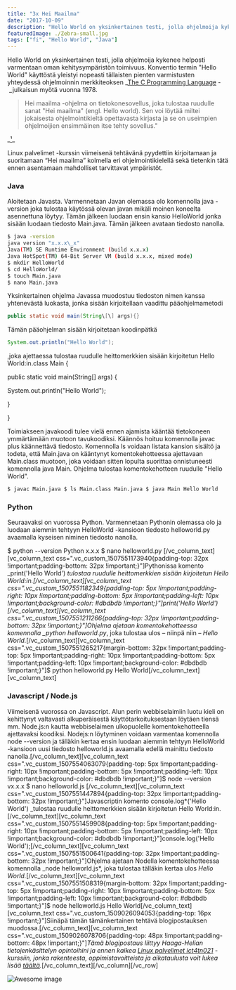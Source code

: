 ```yaml
---
title: "3x Hei Maailma"
date: "2017-10-09"
description: "Hello World on yksinkertainen testi, jolla ohjelmoija kykenee helposti varmentaan oman kehitysympäristön toimivuus."
featuredImage: ./Zebra-small.jpg
tags: ["fi", "Hello World", "Java"]
---
```


Hello World on yksinkertainen testi, jolla ohjelmoija kykenee helposti varmentaan oman kehitysympäristön toimivuus. Konventio termin "Hello World" käyttöstä yleistyi nopeasti tällaisten pienten varmistusten yhteydessä ohjelmoinnin merkkiteoksen \_[The C Programming Language](https://en.wikipedia.org/wiki/The_C_Programming_Language) - _julkaisun myötä vuonna 1978.

> Hei maailma -ohjelma on tietokonesovellus, joka tulostaa ruudulle sanat "Hei maailma" (engl. Hello
> world). Sen voi löytää miltei jokaisesta ohjelmointikieltä opettavasta kirjasta ja se on useimpien ohjelmoijien ensimmäinen itse tehty sovellus."

_[¹](https://fi.wikipedia.org/wiki/Hei_maailma_-ohjelma)\_

Linux palvelimet -kurssin viimeisenä tehtävänä pyydettiin kirjoitamaan ja suoritamaan “Hei maailma” kolmella eri ohjelmointikielellä sekä tietenkin tätä ennen asentamaan mahdolliset tarvittavat ympäristöt.

### Java

Aloitetaan Javasta. Varmennetaan Javan olemassa olo komennolla java -version joka tulostaa käytössä olevan javan mikäli moinen koneelta asennettuna löytyy. Tämän jälkeen luodaan ensin kansio HelloWorld jonka sisään luodaan tiedosto Main.java. Tämän jälkeen avataan tiedosto nanolla.

```bash
$ java -version 
java version "x.x.x\_x"
Java(TM) SE Runtime Environment (build x.x.x)
Java HotSpot(TM) 64-Bit Server VM (build x.x.x, mixed mode)
$ mkdir HelloWorld 
$ cd HelloWorld/ 
$ touch Main.java 
$ nano Main.java
```

Yksinkertainen ohjelma Javassa muodostuu tiedoston nimen kanssa yhtenevästä luokasta, jonka sisään kirjoitellaan vaadittu pääohjelmametodi
```Java
public static void main(String\[\] args){}
```

Tämän pääohjelman sisään kirjoitetaan koodinpätkä 
```Java
System.out.println("Hello World");
```
,joka ajettaessa tulostaa ruudulle heittomerkkien sisään kirjoitetun Hello World:in.class Main {

public static void main(String\[\] args) {

System.out.println("Hello World");

}

}

Toimiakseen javakoodi tulee vielä ennen ajamista kääntää tietokoneen ymmärtämään muotoon tavukoodiksi. Käännös hoituu komennolla javac plus käännettävä tiedosto. Komennolla ls voidaan listata kansion sisältö ja todeta, että Main.java on kääntynyt komentokehotteessa ajettavaan Main.class muotoon, joka voidaan sitten lopulta suorittaa onnistuneesti komennolla java Main. Ohjelma tulostaa komentokehotteen ruudulle "Hello World".

```Bash
$ javac Main.java $ ls Main.class Main.java $ java Main Hello World
```

### Python

Seuraavaksi on vuorossa Python. Varmennetaan Pythonin olemassa olo ja luodaan aiemmin tehtyyn HelloWorld -kansioon tiedosto helloworld.py avaamalla kyseisen niminen tiedosto nanolla.

$ python --version Python x.x.x $ nano helloworld.py \[/vc_column_text\]\[vc_column_text css=".vc_custom_1507551173940{padding-top: 32px !important;padding-bottom: 32px !important;}"\]Pythonissa komento _print('Hello World') _tulostaa ruudulle heittomerkkien sisään kirjoitetun Hello World:in.\[/vc_column_text\]\[vc_column_text css=".vc_custom_1507551182349{padding-top: 5px !important;padding-right: 10px !important;padding-bottom: 5px !important;padding-left: 10px !important;background-color: #dbdbdb !important;}"\]print('Hello World')\[/vc_column_text\]\[vc_column_text css=".vc_custom_1507551211266{padding-top: 32px !important;padding-bottom: 32px !important;}"\]Ohjelma ajetaan komentokehotteessa komennolla \_python helloworld.py_, joka tulostaa ulos – niinpä niin – _Hello World._\[/vc_column_text\]\[vc_column_text css=".vc_custom_1507551265217{margin-bottom: 32px !important;padding-top: 5px !important;padding-right: 10px !important;padding-bottom: 5px !important;padding-left: 10px !important;background-color: #dbdbdb !important;}"\]\$ python helloworld.py Hello World\[/vc_column_text\]\[vc_column_text\]

### Javascript / Node.js

Viimeisenä vuorossa on Javascript. Alun perin webbiselaimiin luotu kieli on kehittynyt valtavasti alkuperäisestä käyttötarkoituksestaan löytäen tiensä mm. Node.js:n kautta webbiselaimen ulkopuolelle komentokehotteella ajettavaksi koodiksi. Nodejs:n löytyminen voidaan varmentaa komennolla node --version ja tälläkin kertaa ensin luodaan aiemmin tehtyyn HelloWorld -kansioon uusi tiedosto helloworld.js avaamalla edellä mainittu tiedosto nanolla.\[/vc_column_text\]\[vc_column_text css=".vc_custom_1507554063079{padding-top: 5px !important;padding-right: 10px !important;padding-bottom: 5px !important;padding-left: 10px !important;background-color: #dbdbdb !important;}"\]$ node --version vx.x.x $ nano helloworld.js \[/vc_column_text\]\[vc_column_text css=".vc_custom_1507551447894{padding-top: 32px !important;padding-bottom: 32px !important;}"\]Javascriptin komento console.log*('Hello World') _tulostaa ruudulle heittomerkkien sisään kirjoitetun Hello World:in.\[/vc_column_text\]\[vc_column_text css=".vc_custom_1507551459908{padding-top: 5px !important;padding-right: 10px !important;padding-bottom: 5px !important;padding-left: 10px !important;background-color: #dbdbdb !important;}"\]console.log('Hello World');\[/vc_column_text\]\[vc_column_text css=".vc_custom_1507551500641{padding-top: 32px !important;padding-bottom: 32px !important;}"\]Ohjelma ajetaan Nodella komentokehotteessa komennolla \_node helloworld.js*, joka tulostaa tälläkin kertaa ulos *Hello World.*\[/vc_column_text\]\[vc_column_text css=".vc_custom_1507551508319{margin-bottom: 32px !important;padding-top: 5px !important;padding-right: 10px !important;padding-bottom: 5px !important;padding-left: 10px !important;background-color: #dbdbdb !important;}"\]\$ node helloworld.js Hello World\[/vc_column_text\]\[vc_column_text css=".vc_custom_1509026094053{padding-top: 16px !important;}"\]Siinäpä tämän tämänkertainen tehtävä blogipostauksen muodossa.\[/vc_column_text\]\[vc_column_text css=".vc_custom_1509026078706{padding-top: 48px !important;padding-bottom: 48px !important;}"\]_Tämä blogipostaus liittyy Haaga-Helian tietojenkäsittelyn opintoihini ja ennen kaikea [Linux palvelimet ict4tn021](http://terokarvinen.com/2017/aikataulu-linux-palvelimet-ict4tn021-4-ti-ja-5-to-alkusyksy-2017-5-op) -kurssiin, jonka rakenteesta, oppimistavoitteista ja aikataulusta voit lukea lisää [täältä](http://207.154.212.16/syksyn-opinnot-linux-palvelimet-ict4tn021/)._\[/vc_column_text\]\[/vc_column\]\[/vc_row\]



![Awesome image](./Zebra-small.jpg)